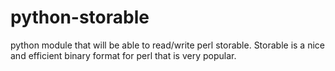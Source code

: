 python-storable
===============

python module that will be able to read/write perl storable. Storable is a nice and efficient binary format for perl that is very popular.
